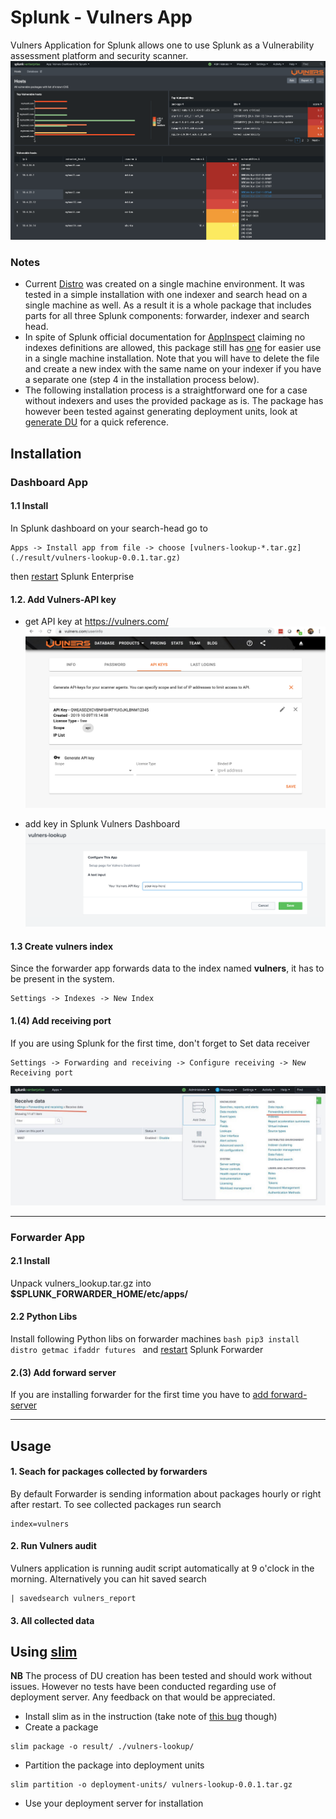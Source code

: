 # Splunk - Vulners App

Vulners Application for Splunk allows one to use Splunk as a Vulnerability assessment platform and security scanner.
![](./docs/dashboard.png)

### Notes
- Current [Distro](./result/vulners-lookup-0.0.1.tar.gz) was created on a single machine environment. It was tested in a simple installation with one indexer and search head on a single machine as well. As a result it is a whole package that includes parts for all three Splunk components: forwarder, indexer and search head. 
- In spite of Splunk official documentation for [AppInspect](https://dev.splunk.com/enterprise/docs/releaseapps/appinspect/appinspectreferencetopics/splunkappinspectcheck/#Indexesconf-file-standards) claiming no indexes definitions are allowed, this package still has [one](./vulners-lookup/default/indexes.conf) for easier use in a single machine installation. Note that you will have to delete the file and create a new index with the same name on your indexer if you have a separate one (step 4 in the installation process below).
- The following installation process is a straightforward one for a case without indexers and uses the provided package as is. The package has however been tested against generating deployment units, look at [generate DU](#using-slim) for a quick reference.


## Installation

### Dashboard App

#### 1.1 Install 
In Splunk dashboard on your search-head go to 

    Apps -> Install app from file -> choose [vulners-lookup-*.tar.gz](./result/vulners-lookup-0.0.1.tar.gz)

then [restart](https://docs.splunk.com/Documentation/Splunk/8.0.3/Admin/StartSplunk) Splunk Enterprise

 
#### 1.2. Add Vulners-API key

 - get API key at https://vulners.com/
  ![](./docs/vulners.png)
  
 - add key in Splunk Vulners Dashboard 
 ![](./docs/api.png)


#### 1.3 Create vulners index
Since the forwarder app forwards data to the index named **vulners**, it has to be present in the system. 
    
    Settings -> Indexes -> New Index

#### 1.(4) Add receiving port
If you are using Splunk for the first time, don't forget to Set data receiver 
    
    Settings -> Forwarding and receiving -> Configure receiving -> New Receiving port
![](./docs/receiver.jpeg)

---

### Forwarder App

#### 2.1 Install
Unpack vulners_lookup.tar.gz into **$SPLUNK_FORWARDER_HOME/etc/apps/**
 
#### 2.2 Python Libs
Install following Python libs on forwarder machines 
    ```bash
    pip3 install distro getmac ifaddr futures
    ```
and [restart](https://docs.splunk.com/Documentation/Forwarder/8.0.3/Forwarder/Starttheuniversalforwarder) Splunk Forwarder

#### 2.(3) Add forward server
If you are installing forwarder for the first time you have to [add forward-server](https://docs.splunk.com/Documentation/Forwarder/8.0.5/Forwarder/Configuretheuniversalforwarder#Configure_the_universal_forwarder_to_connect_to_a_receiving_indexer)

___

## Usage

#### 1. Seach for packages collected by forwarders
By default Forwarder is sending information about packages hourly or right after restart.
To see collected packages run search
```
index=vulners
```

#### 2. Run Vulners audit
Vulners application is running audit script automatically at 9 o'clock in the morning. 
Alternatively you can hit saved search
```
| savedsearch vulners_report 
```

#### 3. All collected data 


## Using [slim](https://dev.splunk.com/enterprise/docs/releaseapps/packagingtoolkit/installpkgtoolkit)
**NB** The process of DU creation has been tested and should work without issues. However no tests have been conducted regarding use of deployment server. Any feedback on that would be appreciated.

 - Install slim as in the instruction (take note of [this bug](https://answers.splunk.com/answers/773820/error-while-running-slim-partition-command.html) though)
 - Create a package
 ```
slim package -o result/ ./vulners-lookup/
```
 - Partition the package into deployment units
 ```
 slim partition -o deployment-units/ vulners-lookup-0.0.1.tar.gz
 ```
 - Use your deployment server for installation
 
 
 
